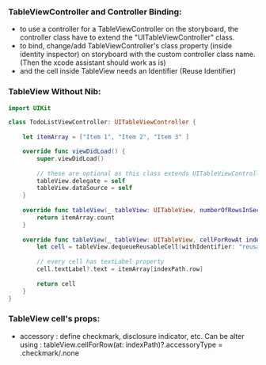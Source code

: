 ### TableViewController and Controller Binding:
* to use a controller for a TableViewController on the storyboard, the controller class have to extend the "UITableViewController" class.
* to bind, change/add TableViewController's class property (inside identity inspector) on storyboard with the custom controller class name. (Then the xcode assistant should work as is)
* and the cell inside TableView needs an Identifier (Reuse Identifier)

### TableView Without Nib:
```swift
import UIKit

class TodoListViewController: UITableViewController {
    
    let itemArray = ["Item 1", "Item 2", "Item 3" ]

    override func viewDidLoad() {
        super.viewDidLoad()
        
        // these are optional as this class extends UITableViewController
        tableView.delegate = self
        tableView.dataSource = self
    }
    
    override func tableView(_ tableView: UITableView, numberOfRowsInSection section: Int) -> Int {
        return itemArray.count
    }
    
    override func tableView(_ tableView: UITableView, cellForRowAt indexPath: IndexPath) -> UITableViewCell {
        let cell = tableView.dequeueReusableCell(withIdentifier: "reusable-identifier-of-the-cell", for: indexPath)
        
        // every cell has textLabel property
        cell.textLabel?.text = itemArray[indexPath.row]
        
        return cell
    }
}
```

### TableView cell's props:
- accessory : define checkmark, disclosure indicator, etc. Can be alter using : tableView.cellForRow(at: indexPath)?.accessoryType = .checkmark/.none